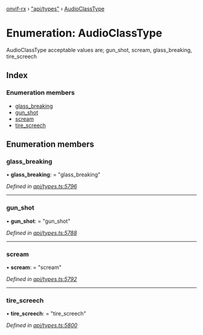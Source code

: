 [onvif-rx](../README.md) › ["api/types"](../modules/_api_types_.md) › [AudioClassType](_api_types_.audioclasstype.md)

# Enumeration: AudioClassType

AudioClassType acceptable values are;
		   gun_shot, scream, glass_breaking, tire_screech

## Index

### Enumeration members

* [glass_breaking](_api_types_.audioclasstype.md#glass_breaking)
* [gun_shot](_api_types_.audioclasstype.md#gun_shot)
* [scream](_api_types_.audioclasstype.md#scream)
* [tire_screech](_api_types_.audioclasstype.md#tire_screech)

## Enumeration members

###  glass_breaking

• **glass_breaking**: = "glass_breaking"

*Defined in [api/types.ts:5796](https://github.com/patrickmichalina/onvif-rx/blob/3e9b152/src/api/types.ts#L5796)*

___

###  gun_shot

• **gun_shot**: = "gun_shot"

*Defined in [api/types.ts:5788](https://github.com/patrickmichalina/onvif-rx/blob/3e9b152/src/api/types.ts#L5788)*

___

###  scream

• **scream**: = "scream"

*Defined in [api/types.ts:5792](https://github.com/patrickmichalina/onvif-rx/blob/3e9b152/src/api/types.ts#L5792)*

___

###  tire_screech

• **tire_screech**: = "tire_screech"

*Defined in [api/types.ts:5800](https://github.com/patrickmichalina/onvif-rx/blob/3e9b152/src/api/types.ts#L5800)*
